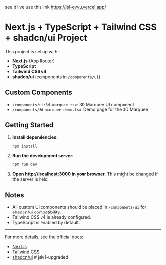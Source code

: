 see it live use this link https://jsl-evvu.vercel.app/
# Next.js + TypeScript + Tailwind CSS + shadcn/ui Project

This project is set up with:
- **Next.js** (App Router)
- **TypeScript**
- **Tailwind CSS v4**
- **shadcn/ui** (components in `/components/ui`)

## Custom Components
- `/components/ui/3d-marquee.tsx`: 3D Marquee UI component
- `/components/3d-marquee-demo.tsx`: Demo page for the 3D Marquee

## Getting Started

1. **Install dependencies:**
   ```powershell
   npm install
   ```
2. **Run the development server:**
   ```powershell
   npm run dev
   ```
3. **Open [http://localhost:3000](http://localhost:3000) in your browser.**
   This might be changed if the server is held 

## Notes
- All custom UI components should be placed in `/components/ui` for shadcn/ui compatibility.
- Tailwind CSS v4 is already configured.
- TypeScript is enabled by default.

---

For more details, see the official docs:
- [Next.js](https://nextjs.org/docs)
- [Tailwind CSS](https://tailwindcss.com/docs)
- [shadcn/ui](https://ui.shadcn.com/docs)
#   j s l v 1 - u p g r a d e d  
 